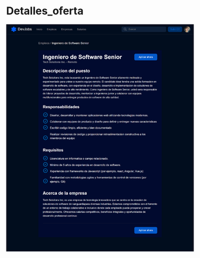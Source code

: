 # Detalles_oferta

![Vista Previa](./oferta_detalles/127.0.0.1_5500_Clase3_oferta_detalles_index.html.png)